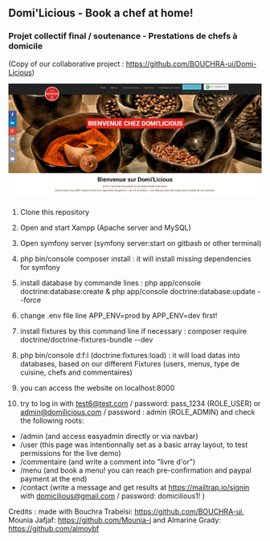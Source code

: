 ## Domi'Licious - Book a chef at home!
### Projet collectif final  / soutenance - Prestations de chefs à domicile
(Copy of our collaborative project : https://github.com/BOUCHRA-ui/Domi-Licious)

![ScreenShot](https://github.com/jessicakuijer/domilicious/blob/domilicious-final/screenshot.PNG)

1. Clone this repository

2. Open and start Xampp (Apache server and MySQL)

3. Open symfony server (symfony server:start on gitbash or other terminal)

4. php bin/console composer install : it will install missing dependencies for symfony

5. install database by commande lines : php app/console doctrine:database:create & php app/console doctrine:database:update --force

5. change .env file line APP_ENV=prod by APP_ENV=dev first!

6. install fixtures by this command line if necessary : composer require doctrine/doctrine-fixtures-bundle --dev

5. php bin/console d:f:l (doctrine:fixtures:load) : it will load datas into databases, based on our different Fixtures (users, menus, type de cuisine, chefs and commentaires)

6. you can access the website on localhost:8000

7. try to log in with test6@test.com / password: pass_1234 (ROLE_USER) or admin@domilicious.com / password : admin (ROLE_ADMIN) and check the following roots:
- /admin (and access easyadmin directly or via navbar)
- /user (this page was intentionnally set as a basic array layout, to test permissions for the live demo)
- /commentaire (and write a comment into "livre d'or")
- /menu (and book a menu! you can reach pre-confirmation and paypal payment at the end)
- /contact (write a message and get results at https://mailtrap.io/signin with domicilious@gmail.com / password: domicilious1! )

Credits : made with Bouchra Trabelsi: https://github.com/BOUCHRA-ui, Mounia Jafjaf: https://github.com/Mounia-j and Almarine Grady: https://github.com/almoybf
  
